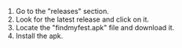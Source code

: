 1. Go to the "releases" section.
2. Look for the latest release and click on it.
3. Locate the "findmyfest.apk" file and download it.
4. Install the apk.
